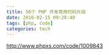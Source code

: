 ```yaml
---
title: 56个 PHP 开发常用代码片段
date: 2016-02-15 09:28:40
tags: [php, code]
categories: tech
---
```


http://www.phpxs.com/code/1009843

<!-- more -->
